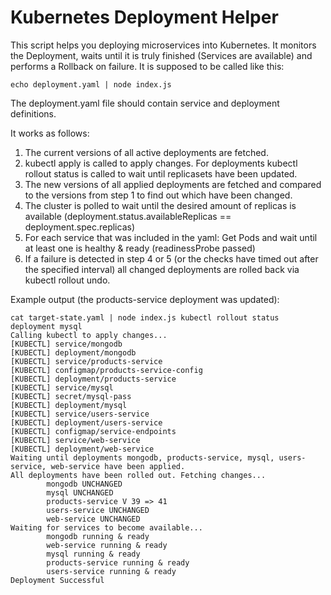 # Kubernetes Deployment Helper

This script helps you deploying microservices into Kubernetes. It monitors the Deployment, waits until it is truly finished (Services are available) and performs a Rollback on failure. It is supposed to be called like this:
```
echo deployment.yaml | node index.js 
```
The deployment.yaml file should contain service and deployment definitions.

It works as follows:
1) The current versions of all active deployments are fetched.
2) kubectl apply is called to apply changes. For deployments kubectl rollout status is called to wait until replicasets have been updated.
3) The new versions of all applied deployments are fetched and compared to the versions from step 1 to find out which have been changed.
4) The cluster is polled to wait until the desired amount of replicas is available (deployment.status.availableReplicas == deployment.spec.replicas)
5) For each service that was included in the yaml: Get Pods and wait until at least one is healthy & ready (readinessProbe passed)
6) If a failure is detected in step 4 or 5 (or the checks have timed out after the specified interval) all changed deployments are rolled back via kubectl rollout undo.

Example output (the products-service deployment was updated):
```
cat target-state.yaml | node index.js kubectl rollout status deployment mysql
Calling kubectl to apply changes...
[KUBECTL] service/mongodb
[KUBECTL] deployment/mongodb
[KUBECTL] service/products-service
[KUBECTL] configmap/products-service-config
[KUBECTL] deployment/products-service
[KUBECTL] service/mysql
[KUBECTL] secret/mysql-pass
[KUBECTL] deployment/mysql
[KUBECTL] service/users-service
[KUBECTL] deployment/users-service
[KUBECTL] configmap/service-endpoints
[KUBECTL] service/web-service
[KUBECTL] deployment/web-service
Waiting until deployments mongodb, products-service, mysql, users-service, web-service have been applied.
All deployments have been rolled out. Fetching changes...
        mongodb UNCHANGED
        mysql UNCHANGED
        products-service V 39 => 41
        users-service UNCHANGED
        web-service UNCHANGED
Waiting for services to become available...
        mongodb running & ready
        web-service running & ready
        mysql running & ready
        products-service running & ready
        users-service running & ready
Deployment Successful
```

